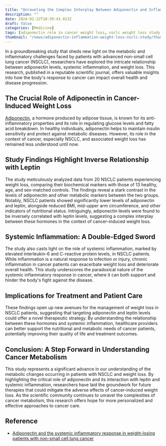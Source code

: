 ```yaml
---
title: "Unraveling the Complex Interplay Between Adiponectin and Inflammation in Lung Cancer Weight Loss"
description: ""
date: 2024-02-22T10:39:43.813Z
draft: false
categories: [Medicine]
tags: [adiponectin role in cancer weight loss, nsclc weight loss study findings, systemic inflammation response in lung cancer, adiponectin and leptin correlation in cancer, managing weight loss in nsclc patients, adiponectin levels in non-small cell lung cancer, impact of systemic inflammation on nsclc prognosis, cancer-induced weight loss and adipokine production, treatment strategies for metabolic changes in nsclc, role of adipose tissue hormones in cancer]
thumbnail: "/news/adiponectin-inflammation-weight-loss-nsclc-study/thumb.png"
---
```


In a groundbreaking study that sheds new light on the metabolic and inflammatory challenges faced by patients with advanced non-small cell lung cancer (NSCLC), researchers have explored the intricate relationship between adiponectin levels, systemic inflammation, and weight loss. This research, published in a reputable scientific journal, offers valuable insights into how the body's response to cancer can impact overall health and disease progression.

## The Crucial Role of Adiponectin in Cancer-Induced Weight Loss

[Adiponectin](https://en.wikipedia.org/wiki/Adiponectin), a hormone produced by adipose tissue, is known for its anti-inflammatory properties and its role in regulating glucose levels and fatty acid breakdown. In healthy individuals, adiponectin helps to maintain insulin sensitivity and protect against metabolic diseases. However, its role in the context of cancer, especially NSCLC, and associated weight loss has remained less understood until now.

## Study Findings Highlight Inverse Relationship with Leptin

The study meticulously analyzed data from 20 NSCLC patients experiencing weight loss, comparing their biochemical markers with those of 13 healthy, age, and sex-matched controls. The findings reveal a stark contrast in the levels of adiponectin and other metabolic markers between the two groups. Notably, NSCLC patients showed significantly lower levels of adiponectin and leptin, alongside reduced BMI, mid-upper arm circumference, and other indicators of nutritional status. Intriguingly, adiponectin levels were found to be inversely correlated with leptin levels, suggesting a complex interplay between these hormones in the context of cancer-induced weight loss.

## Systemic Inflammation: A Double-Edged Sword

The study also casts light on the role of systemic inflammation, marked by elevated interleukin-6 and C-reactive protein levels, in NSCLC patients. While inflammation is a natural response to infection or injury, chronic inflammation in cancer patients can exacerbate weight loss and deteriorate overall health. This study underscores the paradoxical nature of the systemic inflammatory response in cancer, where it can both support and hinder the body's fight against the disease.

## Implications for Treatment and Patient Care

These findings open up new avenues for the management of weight loss in NSCLC patients, suggesting that targeting adiponectin and leptin levels could offer a novel therapeutic strategy. By understanding the relationship between these hormones and systemic inflammation, healthcare providers can better support the nutritional and metabolic needs of cancer patients, potentially improving their quality of life and treatment outcomes.

## Conclusion: A Step Forward in Understanding Cancer Metabolism

This study represents a significant advance in our understanding of the metabolic changes occurring in patients with NSCLC and weight loss. By highlighting the critical role of adiponectin and its interaction with leptin and systemic inflammation, researchers have laid the groundwork for future therapies that could mitigate the adverse effects of cancer-induced weight loss. As the scientific community continues to unravel the complexities of cancer metabolism, this research offers hope for more personalized and effective approaches to cancer care.

## Reference 

* [Adiponectin and the systemic inflammatory response in weight-losing patients with non-small cell lung cancer](https://doi.org/10.1016/j.cyto.2004.03.017)